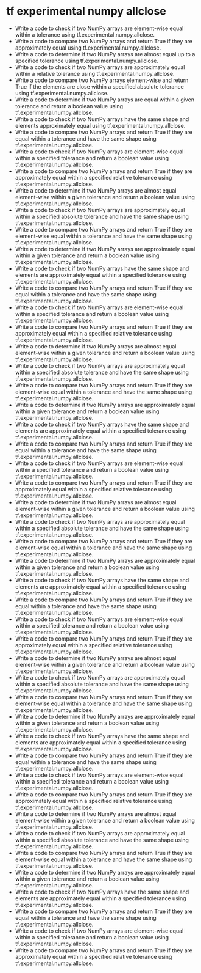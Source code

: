 # tf experimental numpy allclose

- Write a code to check if two NumPy arrays are element-wise equal within a tolerance using tf.experimental.numpy.allclose.
- Write a code to compare two NumPy arrays and return True if they are approximately equal using tf.experimental.numpy.allclose.
- Write a code to determine if two NumPy arrays are almost equal up to a specified tolerance using tf.experimental.numpy.allclose.
- Write a code to check if two NumPy arrays are approximately equal within a relative tolerance using tf.experimental.numpy.allclose.
- Write a code to compare two NumPy arrays element-wise and return True if the elements are close within a specified absolute tolerance using tf.experimental.numpy.allclose.
- Write a code to determine if two NumPy arrays are equal within a given tolerance and return a boolean value using tf.experimental.numpy.allclose.
- Write a code to check if two NumPy arrays have the same shape and elements approximately equal using tf.experimental.numpy.allclose.
- Write a code to compare two NumPy arrays and return True if they are equal within a tolerance and have the same shape using tf.experimental.numpy.allclose.
- Write a code to check if two NumPy arrays are element-wise equal within a specified tolerance and return a boolean value using tf.experimental.numpy.allclose.
- Write a code to compare two NumPy arrays and return True if they are approximately equal within a specified relative tolerance using tf.experimental.numpy.allclose.
- Write a code to determine if two NumPy arrays are almost equal element-wise within a given tolerance and return a boolean value using tf.experimental.numpy.allclose.
- Write a code to check if two NumPy arrays are approximately equal within a specified absolute tolerance and have the same shape using tf.experimental.numpy.allclose.
- Write a code to compare two NumPy arrays and return True if they are element-wise equal within a tolerance and have the same shape using tf.experimental.numpy.allclose.
- Write a code to determine if two NumPy arrays are approximately equal within a given tolerance and return a boolean value using tf.experimental.numpy.allclose.
- Write a code to check if two NumPy arrays have the same shape and elements are approximately equal within a specified tolerance using tf.experimental.numpy.allclose.
- Write a code to compare two NumPy arrays and return True if they are equal within a tolerance and have the same shape using tf.experimental.numpy.allclose.
- Write a code to check if two NumPy arrays are element-wise equal within a specified tolerance and return a boolean value using tf.experimental.numpy.allclose.
- Write a code to compare two NumPy arrays and return True if they are approximately equal within a specified relative tolerance using tf.experimental.numpy.allclose.
- Write a code to determine if two NumPy arrays are almost equal element-wise within a given tolerance and return a boolean value using tf.experimental.numpy.allclose.
- Write a code to check if two NumPy arrays are approximately equal within a specified absolute tolerance and have the same shape using tf.experimental.numpy.allclose.
- Write a code to compare two NumPy arrays and return True if they are element-wise equal within a tolerance and have the same shape using tf.experimental.numpy.allclose.
- Write a code to determine if two NumPy arrays are approximately equal within a given tolerance and return a boolean value using tf.experimental.numpy.allclose.
- Write a code to check if two NumPy arrays have the same shape and elements are approximately equal within a specified tolerance using tf.experimental.numpy.allclose.
- Write a code to compare two NumPy arrays and return True if they are equal within a tolerance and have the same shape using tf.experimental.numpy.allclose.
- Write a code to check if two NumPy arrays are element-wise equal within a specified tolerance and return a boolean value using tf.experimental.numpy.allclose.
- Write a code to compare two NumPy arrays and return True if they are approximately equal within a specified relative tolerance using tf.experimental.numpy.allclose.
- Write a code to determine if two NumPy arrays are almost equal element-wise within a given tolerance and return a boolean value using tf.experimental.numpy.allclose.
- Write a code to check if two NumPy arrays are approximately equal within a specified absolute tolerance and have the same shape using tf.experimental.numpy.allclose.
- Write a code to compare two NumPy arrays and return True if they are element-wise equal within a tolerance and have the same shape using tf.experimental.numpy.allclose.
- Write a code to determine if two NumPy arrays are approximately equal within a given tolerance and return a boolean value using tf.experimental.numpy.allclose.
- Write a code to check if two NumPy arrays have the same shape and elements are approximately equal within a specified tolerance using tf.experimental.numpy.allclose.
- Write a code to compare two NumPy arrays and return True if they are equal within a tolerance and have the same shape using tf.experimental.numpy.allclose.
- Write a code to check if two NumPy arrays are element-wise equal within a specified tolerance and return a boolean value using tf.experimental.numpy.allclose.
- Write a code to compare two NumPy arrays and return True if they are approximately equal within a specified relative tolerance using tf.experimental.numpy.allclose.
- Write a code to determine if two NumPy arrays are almost equal element-wise within a given tolerance and return a boolean value using tf.experimental.numpy.allclose.
- Write a code to check if two NumPy arrays are approximately equal within a specified absolute tolerance and have the same shape using tf.experimental.numpy.allclose.
- Write a code to compare two NumPy arrays and return True if they are element-wise equal within a tolerance and have the same shape using tf.experimental.numpy.allclose.
- Write a code to determine if two NumPy arrays are approximately equal within a given tolerance and return a boolean value using tf.experimental.numpy.allclose.
- Write a code to check if two NumPy arrays have the same shape and elements are approximately equal within a specified tolerance using tf.experimental.numpy.allclose.
- Write a code to compare two NumPy arrays and return True if they are equal within a tolerance and have the same shape using tf.experimental.numpy.allclose.
- Write a code to check if two NumPy arrays are element-wise equal within a specified tolerance and return a boolean value using tf.experimental.numpy.allclose.
- Write a code to compare two NumPy arrays and return True if they are approximately equal within a specified relative tolerance using tf.experimental.numpy.allclose.
- Write a code to determine if two NumPy arrays are almost equal element-wise within a given tolerance and return a boolean value using tf.experimental.numpy.allclose.
- Write a code to check if two NumPy arrays are approximately equal within a specified absolute tolerance and have the same shape using tf.experimental.numpy.allclose.
- Write a code to compare two NumPy arrays and return True if they are element-wise equal within a tolerance and have the same shape using tf.experimental.numpy.allclose.
- Write a code to determine if two NumPy arrays are approximately equal within a given tolerance and return a boolean value using tf.experimental.numpy.allclose.
- Write a code to check if two NumPy arrays have the same shape and elements are approximately equal within a specified tolerance using tf.experimental.numpy.allclose.
- Write a code to compare two NumPy arrays and return True if they are equal within a tolerance and have the same shape using tf.experimental.numpy.allclose.
- Write a code to check if two NumPy arrays are element-wise equal within a specified tolerance and return a boolean value using tf.experimental.numpy.allclose.
- Write a code to compare two NumPy arrays and return True if they are approximately equal within a specified relative tolerance using tf.experimental.numpy.allclose.